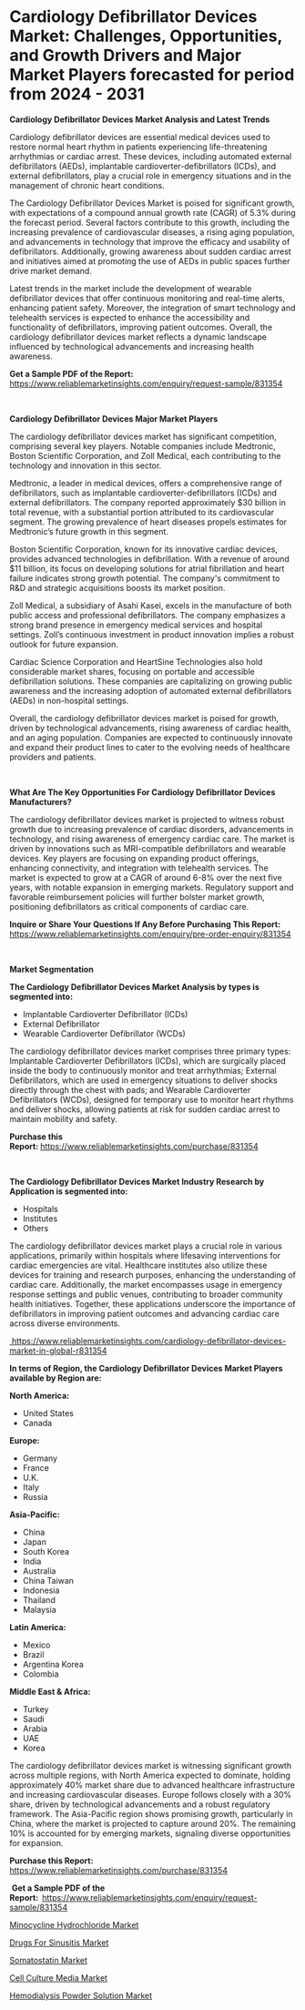 <p><h1>Cardiology Defibrillator Devices Market: Challenges, Opportunities, and Growth Drivers and Major Market Players forecasted for period from 2024 - 2031</h1></p><p><strong>Cardiology Defibrillator Devices Market Analysis and Latest Trends</strong></p>
<p><p>Cardiology defibrillator devices are essential medical devices used to restore normal heart rhythm in patients experiencing life-threatening arrhythmias or cardiac arrest. These devices, including automated external defibrillators (AEDs), implantable cardioverter-defibrillators (ICDs), and external defibrillators, play a crucial role in emergency situations and in the management of chronic heart conditions.</p><p>The Cardiology Defibrillator Devices Market is poised for significant growth, with expectations of a compound annual growth rate (CAGR) of 5.3% during the forecast period. Several factors contribute to this growth, including the increasing prevalence of cardiovascular diseases, a rising aging population, and advancements in technology that improve the efficacy and usability of defibrillators. Additionally, growing awareness about sudden cardiac arrest and initiatives aimed at promoting the use of AEDs in public spaces further drive market demand.</p><p>Latest trends in the market include the development of wearable defibrillator devices that offer continuous monitoring and real-time alerts, enhancing patient safety. Moreover, the integration of smart technology and telehealth services is expected to enhance the accessibility and functionality of defibrillators, improving patient outcomes. Overall, the cardiology defibrillator devices market reflects a dynamic landscape influenced by technological advancements and increasing health awareness.</p></p>
<p><strong>Get a Sample PDF of the Report:&nbsp;</strong> <a href="https://www.reliablemarketinsights.com/enquiry/request-sample/831354?utm_campaign=1506&utm_medium=2&utm_source=Github&utm_content=ia&utm_term=08102024&utm_id=cardiology-defibrillator-devices">https://www.reliablemarketinsights.com/enquiry/request-sample/831354</a></p>
<p>&nbsp;</p>
<p><strong>Cardiology Defibrillator Devices Major Market Players</strong></p>
<p><p>The cardiology defibrillator devices market has significant competition, comprising several key players. Notable companies include Medtronic, Boston Scientific Corporation, and Zoll Medical, each contributing to the technology and innovation in this sector.</p><p>Medtronic, a leader in medical devices, offers a comprehensive range of defibrillators, such as implantable cardioverter-defibrillators (ICDs) and external defibrillators. The company reported approximately $30 billion in total revenue, with a substantial portion attributed to its cardiovascular segment. The growing prevalence of heart diseases propels estimates for Medtronic’s future growth in this segment.</p><p>Boston Scientific Corporation, known for its innovative cardiac devices, provides advanced technologies in defibrillation. With a revenue of around $11 billion, its focus on developing solutions for atrial fibrillation and heart failure indicates strong growth potential. The company's commitment to R&D and strategic acquisitions boosts its market position.</p><p>Zoll Medical, a subsidiary of Asahi Kasei, excels in the manufacture of both public access and professional defibrillators. The company emphasizes a strong brand presence in emergency medical services and hospital settings. Zoll’s continuous investment in product innovation implies a robust outlook for future expansion.</p><p>Cardiac Science Corporation and HeartSine Technologies also hold considerable market shares, focusing on portable and accessible defibrillation solutions. These companies are capitalizing on growing public awareness and the increasing adoption of automated external defibrillators (AEDs) in non-hospital settings.</p><p>Overall, the cardiology defibrillator devices market is poised for growth, driven by technological advancements, rising awareness of cardiac health, and an aging population. Companies are expected to continuously innovate and expand their product lines to cater to the evolving needs of healthcare providers and patients.</p></p>
<p>&nbsp;</p>
<p><strong>What Are The Key Opportunities For Cardiology Defibrillator Devices Manufacturers?</strong></p>
<p><p>The cardiology defibrillator devices market is projected to witness robust growth due to increasing prevalence of cardiac disorders, advancements in technology, and rising awareness of emergency cardiac care. The market is driven by innovations such as MRI-compatible defibrillators and wearable devices. Key players are focusing on expanding product offerings, enhancing connectivity, and integration with telehealth services. The market is expected to grow at a CAGR of around 6-8% over the next five years, with notable expansion in emerging markets. Regulatory support and favorable reimbursement policies will further bolster market growth, positioning defibrillators as critical components of cardiac care.</p></p>
<p><strong>Inquire or Share Your Questions If Any Before Purchasing This Report:</strong> <a href="https://www.reliablemarketinsights.com/enquiry/pre-order-enquiry/831354?utm_campaign=1506&utm_medium=2&utm_source=Github&utm_content=ia&utm_term=08102024&utm_id=cardiology-defibrillator-devices">https://www.reliablemarketinsights.com/enquiry/pre-order-enquiry/831354</a></p>
<p>&nbsp;</p>
<p><strong>Market Segmentation</strong></p>
<p><strong>The Cardiology Defibrillator Devices Market Analysis by types is segmented into:</strong></p>
<p><ul><li>Implantable Cardioverter Defibrillator (ICDs)</li><li>External Defibrillator</li><li>Wearable Cardioverter Defibrillator (WCDs)</li></ul></p>
<p><p>The cardiology defibrillator devices market comprises three primary types: Implantable Cardioverter Defibrillators (ICDs), which are surgically placed inside the body to continuously monitor and treat arrhythmias; External Defibrillators, which are used in emergency situations to deliver shocks directly through the chest with pads; and Wearable Cardioverter Defibrillators (WCDs), designed for temporary use to monitor heart rhythms and deliver shocks, allowing patients at risk for sudden cardiac arrest to maintain mobility and safety.</p></p>
<p><strong>Purchase this Report:&nbsp;</strong><a href="https://www.reliablemarketinsights.com/purchase/831354?utm_campaign=1506&utm_medium=2&utm_source=Github&utm_content=ia&utm_term=08102024&utm_id=cardiology-defibrillator-devices">https://www.reliablemarketinsights.com/purchase/831354</a></p>
<p>&nbsp;</p>
<p><strong>The Cardiology Defibrillator Devices Market Industry Research by Application is segmented into:</strong></p>
<p><ul><li>Hospitals</li><li>Institutes</li><li>Others</li></ul></p>
<p><p>The cardiology defibrillator devices market plays a crucial role in various applications, primarily within hospitals where lifesaving interventions for cardiac emergencies are vital. Healthcare institutes also utilize these devices for training and research purposes, enhancing the understanding of cardiac care. Additionally, the market encompasses usage in emergency response settings and public venues, contributing to broader community health initiatives. Together, these applications underscore the importance of defibrillators in improving patient outcomes and advancing cardiac care across diverse environments.</p></p>
<p><a href="https://www.reliablemarketinsights.com/cardiology-defibrillator-devices-market-in-global-r831354?utm_campaign=1506&utm_medium=2&utm_source=Github&utm_content=ia&utm_term=08102024&utm_id=cardiology-defibrillator-devices">&nbsp;https://www.reliablemarketinsights.com/cardiology-defibrillator-devices-market-in-global-r831354</a></p>
<p><strong>In terms of Region, the Cardiology Defibrillator Devices Market Players available by Region are:</strong></p>
<p>
    <p> <strong> North America: </strong>
        <ul>
            <li>United States</li>
            <li>Canada</li>
        </ul>
        </p> 
    <p> <strong> Europe: </strong>
        <ul>
            <li>Germany</li>
            <li>France</li>
            <li>U.K.</li>
            <li>Italy</li>
            <li>Russia</li>
        </ul>
        </p> 
    <p> <strong> Asia-Pacific: </strong>
        <ul>
            <li>China</li>
            <li>Japan</li>
            <li>South Korea</li>
            <li>India</li>
            <li>Australia</li>
            <li>China Taiwan</li>
            <li>Indonesia</li>
            <li>Thailand</li>
            <li>Malaysia</li>
        </ul>
        </p> 
    <p> <strong> Latin America: </strong>
        <ul>
            <li>Mexico</li>
            <li>Brazil</li>
            <li>Argentina Korea</li>
            <li>Colombia</li>
        </ul>
        </p> 
    <p> <strong> Middle East & Africa: </strong>
        <ul>
            <li>Turkey</li>
            <li>Saudi</li>
            <li>Arabia</li>
            <li>UAE</li>
            <li>Korea</li>
        </ul>
    </p>
    </p>
<p><p>The cardiology defibrillator devices market is witnessing significant growth across multiple regions, with North America expected to dominate, holding approximately 40% market share due to advanced healthcare infrastructure and increasing cardiovascular diseases. Europe follows closely with a 30% share, driven by technological advancements and a robust regulatory framework. The Asia-Pacific region shows promising growth, particularly in China, where the market is projected to capture around 20%. The remaining 10% is accounted for by emerging markets, signaling diverse opportunities for expansion.</p></p>
<p><strong>Purchase this Report: </strong><a href="https://www.reliablemarketinsights.com/purchase/831354?utm_campaign=1506&utm_medium=2&utm_source=Github&utm_content=ia&utm_term=08102024&utm_id=cardiology-defibrillator-devices">https://www.reliablemarketinsights.com/purchase/831354</a></p>
<p>&nbsp;<strong>Get a Sample PDF of the Report:&nbsp;&nbsp;</strong><a href="https://www.reliablemarketinsights.com/enquiry/request-sample/831354?utm_campaign=1506&utm_medium=2&utm_source=Github&utm_content=ia&utm_term=08102024&utm_id=cardiology-defibrillator-devices">https://www.reliablemarketinsights.com/enquiry/request-sample/831354</a></p>
<p><strong></strong></p>
<p><p><a href="https://www.linkedin.com/pulse/minocycline-hydrochloride-market-navigating-challenges-unlocking-ppjne?utm_campaign=1506&utm_medium=2&utm_source=Github&utm_content=ia&utm_term=08102024&utm_id=cardiology-defibrillator-devices">Minocycline Hydrochloride Market</a></p><p><a href="https://www.linkedin.com/pulse/global-drugs-sinusitis-market-focus-application-end-use-industry-c0tte?utm_campaign=1506&utm_medium=2&utm_source=Github&utm_content=ia&utm_term=08102024&utm_id=cardiology-defibrillator-devices">Drugs For Sinusitis Market</a></p><p><a href="https://www.linkedin.com/pulse/somatostatin-market-overview-forecast-2024-2031-detailed-kpgwe?utm_campaign=1506&utm_medium=2&utm_source=Github&utm_content=ia&utm_term=08102024&utm_id=cardiology-defibrillator-devices">Somatostatin Market</a></p><p><a href="https://www.linkedin.com/pulse/cell-culture-media-market-dynamics-application-types-emerging-e54we?utm_campaign=1506&utm_medium=2&utm_source=Github&utm_content=ia&utm_term=08102024&utm_id=cardiology-defibrillator-devices">Cell Culture Media Market</a></p><p><a href="https://github.com/MarciaRunte/Market-Research-Report-List-1/blob/main/hemodialysis-powder-solution-market.md?utm_campaign=1506&utm_medium=2&utm_source=Github&utm_content=ia&utm_term=08102024&utm_id=cardiology-defibrillator-devices">Hemodialysis Powder Solution Market</a></p></p>
